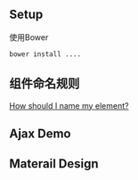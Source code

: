 ## Setup
使用Bower
```
bower install ....
```

## 组件命名规则
[How should I name my element?](http://webcomponents.org/articles/how-should-i-name-my-element/)


## Ajax Demo


## Materail Design
